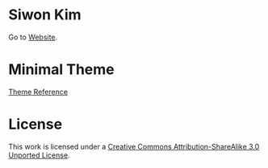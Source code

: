 # Siwon Kim
Go to [Website](kimww42.github.io).


# Minimal Theme

[Theme Reference](http://orderedlist.github.com/minimal/)


# License

This work is licensed under a [Creative Commons Attribution-ShareAlike 3.0 Unported License](http://creativecommons.org/licenses/by-sa/3.0/).



